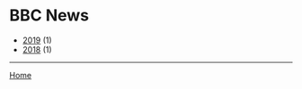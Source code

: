 # BBC News

  * [2019](./bbc-news-2019.md/) (1)
  * [2018](./bbc-news-2018.md/) (1)
----

[Home](../)

